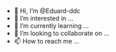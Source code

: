 - 👋 Hi, I’m @Eduard-ddc
- 👀 I’m interested in ...
- 🌱 I’m currently learning ...
- 💞️ I’m looking to collaborate on ...
- 📫 How to reach me ...

<!---
Eduard-ddc/Eduard-ddc is a ✨ special ✨ repository because its `README.md` (this file) appears on your GitHub profile.
You can click the Preview link to take a look at your changes.
--->
